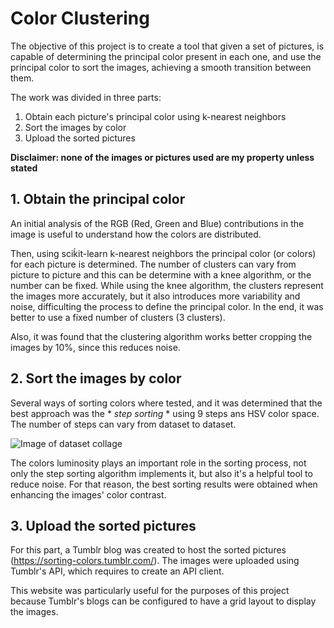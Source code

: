 # Color Clustering 

The objective of this project is to create a tool that given a set of pictures, is capable of determining the principal color present in each one, and use the principal color to sort the images, achieving a smooth transition between them.

The work was divided in three parts:

1. Obtain each picture's principal color using k-nearest neighbors
2. Sort the images by color
3. Upload the sorted pictures 

**Disclaimer: none of the images or pictures used are my property unless stated**

## 1. Obtain the principal color

An initial analysis of the RGB (Red, Green and Blue) contributions in the image is useful to understand how the colors are distributed.

Then, using sciḱit-learn k-nearest neighbors the principal color (or colors) for each picture is determined. The number of clusters can vary from picture to picture and this can be determine with a knee algorithm, or the number can be fixed. While using the knee algorithm, the clusters represent the images more accurately, but it also introduces more variability and noise, difficulting the process to define the principal color. In the end, it was better to use a fixed number of clusters (3 clusters).

Also, it was found that the clustering algorithm works better cropping the images by 10%, since this reduces noise.

## 2. Sort the images by color

Several ways of sorting colors where tested, and it was determined that the best approach was the * *step sorting* * using 9 steps ans HSV color space. The number of steps can vary from dataset to dataset.

![Image of dataset collage](https://github.com/mercedesabril/Colour-Clustering/blob/master/collage/collage_resized10p_enhanced_9steps_lumfix.jpg)


The colors luminosity plays an important role in the sorting process, not only the step sorting algorithm implements it, but also it's a helpful tool to reduce noise. For that reason, the best sorting results were obtained when enhancing the images' color contrast.

## 3. Upload the sorted pictures

For this part, a Tumblr blog was created to host the sorted pictures (https://sorting-colors.tumblr.com/). The images were uploaded using Tumblr's API, which requires to create an API client. 

This website was particularly useful for the purposes of this project because Tumblr's blogs can be configured to have a grid layout to display the images.
